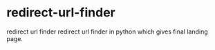 # redirect-url-finder
redirect url finder
redirect url finder in python which gives final landing page.
